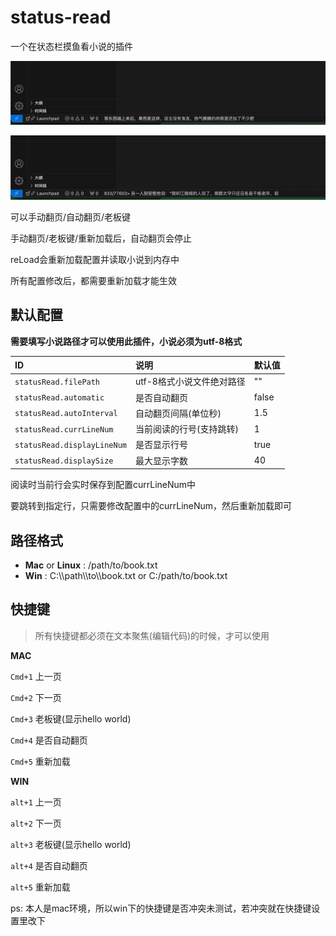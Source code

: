 # status-read

一个在状态栏摸鱼看小说的插件

![不显示行号](https://raw.githubusercontent.com/Max7641/status-read/main/images/no-line-num.gif)

![显示行号](https://raw.githubusercontent.com/Max7641/status-read/main/images/line-num.gif)

可以手动翻页/自动翻页/老板键

手动翻页/老板键/重新加载后，自动翻页会停止

reLoad会重新加载配置并读取小说到内存中

所有配置修改后，都需要重新加载才能生效

## 默认配置

**需要填写小说路径才可以使用此插件，小说必须为utf-8格式**

| ID                          | 说明                     | 默认值   |
| :-------------------------- | :----------------------- | :------- |
| `statusRead.filePath`       | utf-8格式小说文件绝对路径    | ""       |
| `statusRead.automatic`      | 是否自动翻页             | false |
| `statusRead.autoInterval`   | 自动翻页间隔(单位秒)     | 1.5     |
| `statusRead.currLineNum`    | 当前阅读的行号(支持跳转) | 1     |
| `statusRead.displayLineNum` | 是否显示行号             | true  |
| `statusRead.displaySize`    | 最大显示字数             | 40    |

阅读时当前行会实时保存到配置currLineNum中

要跳转到指定行，只需要修改配置中的currLineNum，然后重新加载即可

## 路径格式

- **Mac** or **Linux** : /path/to/book.txt
- **Win** : C:\\\path\\\to\\\book.txt or C:/path/to/book.txt

## 快捷键

> 所有快捷键都必须在文本聚焦(编辑代码)的时候，才可以使用

**MAC**

`Cmd+1` 上一页

`Cmd+2` 下一页

`Cmd+3` 老板键(显示hello world)

`Cmd+4` 是否自动翻页

`Cmd+5` 重新加载

**WIN**

`alt+1` 上一页

`alt+2` 下一页

`alt+3` 老板键(显示hello world)

`alt+4` 是否自动翻页

`alt+5` 重新加载

ps: 本人是mac环境，所以win下的快捷键是否冲突未测试，若冲突就在快捷键设置里改下
